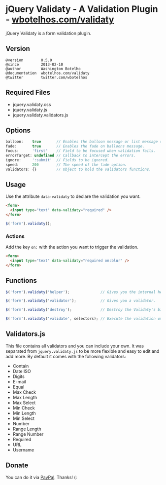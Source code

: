 # jQuery Validaty - A Validation Plugin - [wbotelhos.com/validaty](http://wbotelhos.com/validaty)

jQuery Validaty is a form validation plugin.

## Version

```
@version        0.5.0
@since          2013-02-10
@author         Washington Botelho
@documentation  wbotelhos.com/validaty
@twitter        twitter.com/wbotelhos
```

## Required Files

+ jquery.validaty.css
+ jquery.validaty.js
+ jquery.validaty.validators.js

## Options

```js
balloon:    true       // Enables the balloon message or list message style.
fade:       true       // Enables the fade on balloons message.
focus:      'first'    // Field to be focused when validation fails.
errorTarget: undefined // Callback to intercept the errors.
ignore:     ':submit'  // Fields to be ignored.
speed:      200        // The speed of the fade option.
validators: {}         // Object to hold the validators functions.
```

## Usage

Use the attribute `data-validaty` to declare the validation you want.

```html
<form>
  <input type="text" data-validaty="required" />
</form>
```

```js
$('form').validaty();
```

### Actions

Add the key `on:` with the action you want to trigger the validation.

```html
<form>
  <input type="text" data-validaty="required on:blur" />
</form>
```

## Functions

```js
$('form').validaty('helper');              // Gives you the internal helpers.

$('form').validaty('validator');           // Gives you a validator.

$('form').validaty('destroy');             // Destroy the Validaty's bind.

$('form').validaty('validate', selectors); // Execute the validation over the form or the given selectors.
```

## Validators.js

This file contains all validators and you can include your own.
It was separated from `jquery.validaty.js` to be more flexible and easy to edit and add more.
By default it comes with the following validators:

+ Contain
+ Date ISO
+ Digits
+ E-mail
+ Equal
+ Max Check
+ Max Length
+ Max Select
+ Min Check
+ Min Length
+ Min Select
+ Number
+ Range Length
+ Range Number
+ Required
+ URL
+ Username

## Donate

You can do it via [PayPal](https://www.paypal.com/cgi-bin/webscr?cmd=_donations&business=X8HEP2878NDEG&item_name=jQuery%20Validaty). Thanks! (:
